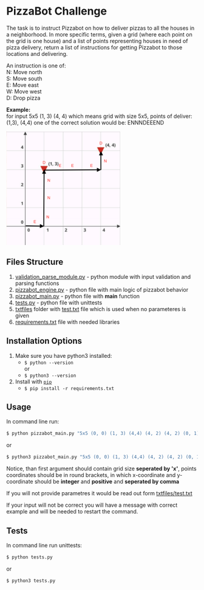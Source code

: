 # PizzaBot Challenge

The task is to instruct Pizzabot on how to deliver pizzas to all the houses in a neighborhood. 
In more specific terms, given a grid (where each point on the grid is one house) and a list of points representing houses in need of pizza delivery, 
return a list of instructions for getting Pizzabot to those locations and delivering. 

An instruction is one of: \
N: Move north \
S: Move south \
E: Move east \
W: Move west \
D: Drop pizza

**Example:** \
for input 5x5 (1, 3) (4, 4) which means grid with size 5x5, points of deliver: (1,3), (4,4) one of the correct solution would be: ENNNDEEEND

<img src="https://github.com/LizaKurilo/pizzabot/blob/master/assets/example.png" width="300" height="300">


## Files Structure
1. [validation_parse_module.py](https://github.com/LizaKurilo/pizzabot/blob/master/validation_parse_module.py) - python module with input validation and parsing functions
2. [pizzabot_engine.py](https://github.com/LizaKurilo/pizzabot/blob/master/pizzabot_engine.py) - python file with main logic of pizzabot behavior
3. [pizzabot_main.py](https://github.com/LizaKurilo/pizzabot/blob/master/pizzabot_main.py) - python file with __main__ function
4. [tests.py](https://github.com/LizaKurilo/pizzabot/blob/master/tests.py) - python file with unittests
5. [txtfiles](https://github.com/LizaKurilo/pizzabot/tree/master/txtfiles) folder with [test.txt](https://github.com/LizaKurilo/pizzabot/blob/master/txtfiles/test.txt) file which is used when no parameteres is given
6. [requirements.txt](https://github.com/LizaKurilo/pizzabot/blob/master/requirements.txt) file with needed libraries

## Installation Options
1. Make sure you have python3 installed:
    + `$ python --version` \
    or
    + `$ python3 --version`
2. Install with [`pip`](https://pypi.org/project/stronghold/) 
    + `$ pip install -r requirements.txt` 

## Usage
In command line run:
  ```sh
$ python pizzabot_main.py "5x5 (0, 0) (1, 3) (4,4) (4, 2) (4, 2) (0, 1) (3, 2) (2, 3) (4, 1)"
```
or
  ```sh
$ python3 pizzabot_main.py "5x5 (0, 0) (1, 3) (4,4) (4, 2) (4, 2) (0, 1) (3, 2) (2, 3) (4, 1)"
```
Notice, than first argument should contain grid size **seperated by 'x'**, points coordinates should be in round brackets, in which x-coordinate and y-coordinate should be **integer** and **positive** and **seperated by comma** 

If you will not provide parametres it would be read out form [txtfiles/test.txt](https://github.com/LizaKurilo/pizzabot/blob/master/txtfiles/test.txt) 

If your input will not be correct you will have a message with correct example and will be needed to restart the command.

## Tests
In command line run unittests:
  ```sh
$ python tests.py
```
or
  ```sh
$ python3 tests.py
```
